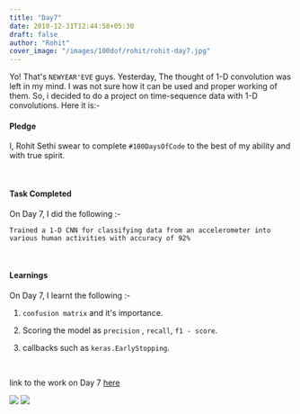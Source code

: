 ```yaml
---
title: "Day7"
date: 2018-12-31T12:44:58+05:30
draft: false
author: "Rohit"
cover_image: "/images/100dof/rohit/rohit-day7.jpg"
---
```

Yo! That's `NEWYEAR'EVE` guys. Yesterday, The thought of 1-D convolution was left in my mind. I was not sure how it can be used and proper working of them. So, i decided to do a project on time-sequence data with 1-D convolutions. Here it is:-
<!--more-->
#### Pledge
I, Rohit Sethi swear to complete `#100DaysOfCode` to the best of my ability and with true spirit.

<br>

#### Task Completed
On Day 7, I did the following :-

```
Trained a 1-D CNN for classifying data from an accelerometer into various human activities with accuracy of 92% 
```
<br>

#### Learnings
On Day 7, I learnt the following :-

1. `confusion matrix` and it's importance.

2. Scoring the model as `precision` , `recall`, `f1 - score`.

3. callbacks such as `keras.EarlyStopping`.

<br>

link to the work on Day 7 [here](https://github.com/rohit3463/-100DaysOfCode/blob/master/Day7/time_sequence.py) 

<div class="row">
    <img class="responsive-img col s6" src="/images/100dof/rohit/accuracy.png">
    <img class="responsive-img col s6" src="/images/100dof/rohit/confusion_matrix.png">
</div>